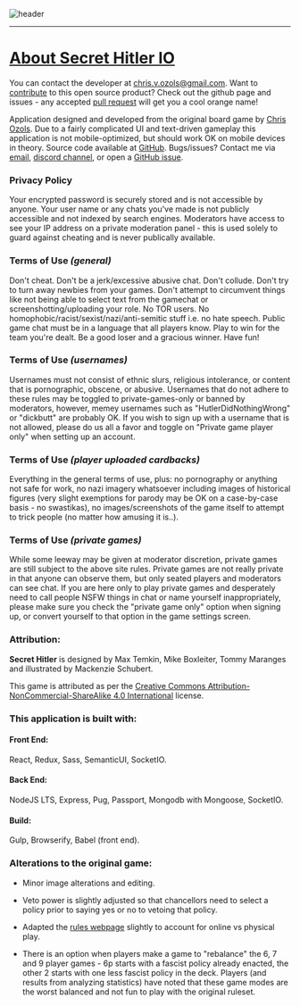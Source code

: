 ![header](https://cdn.discordapp.com/attachments/335071937350860801/357617077881667584/hello1234.jpeg)  

***

# [About Secret Hitler IO](https://www.secrethitler.io/about)

You can contact the developer at chris.v.ozols@gmail.com. Want to [contribute](https://github.com/cozuya/secret-hitler/blob/master/CONTRIBUTING.md) to this open source product?  Check out the github page and issues - any accepted [pull request](https://github.com/cozuya/secret-hitler/pulls) will get you a cool orange name!

Application designed and developed from the original board game by [Chris Ozols](http://www.twolongos.com/). Due to a fairly complicated UI and text-driven gameplay this application is not mobile-optimized, but should work OK on mobile devices in theory. Source code available at [GitHub](https://github.com/cozuya/secret-hitler). Bugs/issues? Contact me via [email](mailto:chris.v.ozols@gmail.com), [discord channel](https://discord.gg/secrethitlerio), or open a [GitHub issue](https://github.com/cozuya/secret-hitler/issues).

### Privacy Policy

Your encrypted password is securely stored and is not accessible by anyone. Your user name or any chats you've made is not publicly accessible and not indexed by search engines. Moderators have access to see your IP address on a private moderation panel - this is used solely to guard against cheating and is never publically available.

### Terms of Use *(general)*

Don't cheat. Don't be a jerk/excessive abusive chat. Don't collude. Don't try to turn away newbies from your games. Don't attempt to circumvent things like not being able to select text from the gamechat or screenshotting/uploading your role. No TOR users. No homophobic/racist/sexist/nazi/anti-semitic stuff i.e. no hate speech. Public game chat must be in a language that all players know. Play to win for the team you're dealt. Be a good loser and a gracious winner. Have fun!

### Terms of Use *(usernames)*

Usernames must not consist of ethnic slurs, religious intolerance, or content that is pornographic, obscene, or abusive. Usernames that do not adhere to these rules may be toggled to private-games-only or banned by moderators, however, memey usernames such as "HutlerDidNothingWrong" or "dickbutt" are probably OK. If you wish to sign up with a username that is not allowed, please do us all a favor and toggle on "Private game player only" when setting up an account.

### Terms of Use *(player uploaded cardbacks)*

Everything in the general terms of use, plus: no pornography or anything not safe for work, no nazi imagery whatsoever including images of historical figures (very slight exemptions for parody may be OK on a case-by-case basis - no swastikas), no images/screenshots of the game itself to attempt to trick people (no matter how amusing it is..).

### Terms of Use *(private games)*

While some leeway may be given at moderator discretion, private games are still subject to the above site rules. Private games are not really private in that anyone can observe them, but only seated players and moderators can see chat. If you are here only to play private games and desperately need to call people NSFW things in chat or name yourself inappropriately, please make sure you check the "private game only" option when signing up, or convert yourself to that option in the game settings screen.

### Attribution:

**Secret Hitler** is designed by Max Temkin, Mike Boxleiter, Tommy Maranges and illustrated by Mackenzie Schubert.

This game is attributed as per the [Creative Commons Attribution-NonCommercial-ShareAlike 4.0 International](https://creativecommons.org/licenses/by-nc-sa/4.0/) license.

### This application is built with:

#### Front End:

React, Redux, Sass, SemanticUI, SocketIO.

#### Back End:

NodeJS LTS, Express, Pug, Passport, Mongodb with Mongoose, SocketIO.

#### Build:

Gulp, Browserify, Babel (front end).

### Alterations to the original game:

- Minor image alterations and editing.

- Veto power is slightly adjusted so that chancellors need to select a policy prior to saying yes or no to vetoing that policy.

- Adapted the [rules webpage](https://www.secrethitler.io/rules) slightly to account for online vs physical play.

- There is an option when players make a game to "rebalance" the 6, 7 and 9 player games - 6p starts with a fascist policy already enacted, the other 2 starts with one less fascist policy in the deck. Players (and results from analyzing statistics) have noted that these game modes are the worst balanced and not fun to play with the original ruleset.